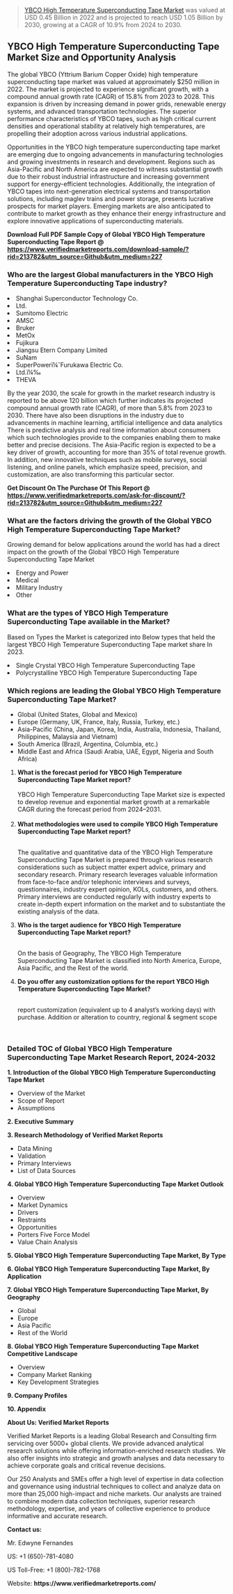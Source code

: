 <blockquote><p><p><a href="https://www.verifiedmarketreports.com/download-sample/?rid=213782&utm_source=Github&utm_medium=227" target="_blank">YBCO High Temperature Superconducting Tape Market</a> was valued at USD 0.45 Billion in 2022 and is projected to reach USD 1.05 Billion by 2030, growing at a CAGR of 10.9% from 2024 to 2030.</p></blockquote><p><h2>YBCO High Temperature Superconducting Tape Market Size and Opportunity Analysis</h2><p>The global YBCO (Yttrium Barium Copper Oxide) high temperature superconducting tape market was valued at approximately $250 million in 2022. The market is projected to experience significant growth, with a compound annual growth rate (CAGR) of 15.8% from 2023 to 2028. This expansion is driven by increasing demand in power grids, renewable energy systems, and advanced transportation technologies. The superior performance characteristics of YBCO tapes, such as high critical current densities and operational stability at relatively high temperatures, are propelling their adoption across various industrial applications.</p><p>Opportunities in the YBCO high temperature superconducting tape market are emerging due to ongoing advancements in manufacturing technologies and growing investments in research and development. Regions such as Asia-Pacific and North America are expected to witness substantial growth due to their robust industrial infrastructure and increasing government support for energy-efficient technologies. Additionally, the integration of YBCO tapes into next-generation electrical systems and transportation solutions, including maglev trains and power storage, presents lucrative prospects for market players. Emerging markets are also anticipated to contribute to market growth as they enhance their energy infrastructure and explore innovative applications of superconducting materials.</p></p><p class=""><strong>Download Full PDF Sample Copy of Global YBCO High Temperature Superconducting Tape Report @ <a href="https://www.verifiedmarketreports.com/download-sample/?rid=213782&amp;utm_source=Github&amp;utm_medium=227" target="_blank">https://www.verifiedmarketreports.com/download-sample/?rid=213782&amp;utm_source=Github&amp;utm_medium=227</a></strong></p><h3 id="" class="">Who are the largest Global manufacturers in the YBCO High Temperature Superconducting Tape industry?</h3><p><li>Shanghai Superconductor Technology Co.</li><li>Ltd.</li><li> Sumitomo Electric</li><li> AMSC</li><li> Bruker</li><li> MetOx</li><li> Fujikura</li><li> Jiangsu Etern Company Limited</li><li> SuNam</li><li> SuperPowerï¼ˆFurukawa Electric Co.</li><li> Ltd.ï¼‰</li><li> THEVA</li></p><div class=""><div class="" dir="" data-message-author-role="" data-message-id="" data-message-model-slug=""><div class=""><div class=""><div class=""><div class="" dir="" data-message-author-role="" data-message-id="" data-message-model-slug=""><div class=""><div class=""><p>By the year 2030, the scale for growth in the market research industry is reported to be above 120 billion which further indicates its projected compound annual growth rate (CAGR), of more than 5.8% from 2023 to 2030. There have also been disruptions in the industry due to advancements in machine learning, artificial intelligence and data analytics There is predictive analysis and real time information about consumers which such technologies provide to the companies enabling them to make better and precise decisions. The Asia-Pacific region is expected to be a key driver of growth, accounting for more than 35% of total revenue growth. In addition, new innovative techniques such as mobile surveys, social listening, and online panels, which emphasize speed, precision, and customization, are also transforming this particular sector.</p><p><strong>Get Discount On The Purchase Of This Report @&nbsp; <a href="https://www.verifiedmarketreports.com/ask-for-discount/?rid=213782&amp;utm_source=Github&amp;utm_medium=227" target="_blank">https://www.verifiedmarketreports.com/ask-for-discount/?rid=213782&amp;utm_source=Github&amp;utm_medium=227</a></strong></p></div></div></div></div></div></div></div></div><h3 id="" class="">What are the factors driving the growth of the Global YBCO High Temperature Superconducting Tape Market?</h3><p id="" class="">Growing demand for below applications around the world has had a direct impact on the growth of the Global YBCO High Temperature Superconducting Tape Market</p><p id="" class=""><li>Energy and Power</li><li> Medical</li><li> Military Industry</li><li> Other</li></p><h3 id="" class="">What are the types of YBCO High Temperature Superconducting Tape available in the Market?</h3><p id="" class="">Based on Types the Market is categorized into Below types that held the largest YBCO High Temperature Superconducting Tape market share In 2023.</p><p id="" class=""><li>Single Crystal YBCO High Temperature Superconducting Tape</li><li> Polycrystalline YBCO High Temperature Superconducting Tape</li></p><h3 id="" class="">Which regions are leading the Global YBCO High Temperature Superconducting Tape Market?</h3><ul><li>Global (United States, Global and Mexico)</li><li>Europe (Germany, UK, France, Italy, Russia, Turkey, etc.)</li><li>Asia-Pacific (China, Japan, Korea, India, Australia, Indonesia, Thailand, Philippines, Malaysia and Vietnam)</li><li>South America (Brazil, Argentina, Columbia, etc.)</li><li>Middle East and Africa (Saudi Arabia, UAE, Egypt, Nigeria and South Africa)</li></ul><p><ol><li><strong>What is the forecast period for YBCO High Temperature Superconducting Tape Market report?<br /></strong><br /><span data-sheets-root="1" data-sheets-value="{&quot;1&quot;:2,&quot;2&quot;:&quot;XXXX size is expected to develop revenue and exponential market growth at a remarkable CAGR during the forecast period from 2024&ndash;2030.&quot;}" data-sheets-userformat="{&quot;2&quot;:12674,&quot;4&quot;:{&quot;1&quot;:2,&quot;2&quot;:16776960},&quot;10&quot;:2,&quot;11&quot;:0,&quot;15&quot;:&quot;Arial&quot;,&quot;16&quot;:12}">YBCO High Temperature Superconducting Tape Market size is expected to develop revenue and exponential market growth at a remarkable CAGR during the forecast period from 2024&ndash;2031.</span><br /><br /></li><li><strong>What methodologies were used to compile YBCO High Temperature Superconducting Tape Market report?<br /><br /></strong><p>The qualitative and quantitative data of the&nbsp;YBCO High Temperature Superconducting Tape Market is prepared through various research considerations such as subject matter expert advice, primary and secondary research. Primary research leverages valuable information from face-to-face and/or telephonic interviews and surveys, questionnaires, industry expert opinion, KOLs, customers, and others. Primary interviews are conducted regularly with industry experts to create in-depth expert information on the market and to substantiate the existing analysis of the data.&nbsp;</p></li><li><strong>Who is the target audience for YBCO High Temperature Superconducting Tape Market report?<br /><br /></strong><p>On the basis of Geography, The&nbsp;YBCO High Temperature Superconducting Tape Market is classified into North America, Europe, Asia Pacific, and the Rest of the world.</p></li><li><strong>Do you offer any customization options for the report YBCO High Temperature Superconducting Tape Market?<br /><br /></strong><p>report customization (equivalent up to 4 analyst&rsquo;s working days) with purchase. Addition or alteration to country, regional &amp; segment scope</p><p>&nbsp;</p></li></ol></p><h3 id="" class="">Detailed TOC of Global YBCO High Temperature Superconducting Tape Market Research Report, 2024-2032</h3><p id="" class=""><strong>1. Introduction of the Global YBCO High Temperature Superconducting Tape Market</strong></p><ul><li>Overview of the Market</li><li>Scope of Report</li><li>Assumptions</li></ul><p id="" class=""><strong>2. Executive Summary</strong></p><p id="" class=""><strong>3. Research Methodology of&nbsp;Verified Market Reports</strong></p><ul><li>Data Mining</li><li>Validation</li><li>Primary Interviews</li><li>List of Data Sources</li></ul><p id="" class=""><strong>4. Global YBCO High Temperature Superconducting Tape Market Outlook</strong></p><ul><li>Overview</li><li>Market Dynamics</li><li>Drivers</li><li>Restraints</li><li>Opportunities</li><li>Porters Five Force Model</li><li>Value Chain Analysis</li></ul><p id="" class=""><strong>5. Global YBCO High Temperature Superconducting Tape Market, By&nbsp;Type</strong></p><p id="" class=""><strong>6. Global YBCO High Temperature Superconducting Tape Market, By Application</strong></p><p id="" class=""><strong>7. Global YBCO High Temperature Superconducting Tape Market, By Geography</strong></p><ul><li>Global</li><li>Europe</li><li>Asia Pacific</li><li>Rest of the World</li></ul><p id="" class=""><strong>8. Global YBCO High Temperature Superconducting Tape Market Competitive Landscape</strong></p><ul><li>Overview</li><li>Company Market Ranking</li><li>Key Development Strategies</li></ul><p id="" class=""><strong>9. Company Profiles</strong></p><p id="" class=""><strong>10. Appendix</strong></p><p id="" class=""><strong>About Us: Verified Market Reports</strong></p><p id="" class="">Verified Market Reports is a leading Global Research and Consulting firm servicing over 5000+ global clients. We provide advanced analytical research solutions while offering information-enriched research studies. We also offer insights into strategic and growth analyses and data necessary to achieve corporate goals and critical revenue decisions.</p><p id="" class="">Our 250 Analysts and SMEs offer a high level of expertise in data collection and governance using industrial techniques to collect and analyze data on more than 25,000 high-impact and niche markets. Our analysts are trained to combine modern data collection techniques, superior research methodology, expertise, and years of collective experience to produce informative and accurate research.</p><p id="" class=""><strong>Contact us:</strong></p><p id="" class="">Mr. Edwyne Fernandes</p><p id="" class="">US: +1 (650)-781-4080</p><p id="" class="">US Toll-Free: +1 (800)-782-1768</p><p id="" class="">Website: <a target="" data-test-app-aware-link=""><strong>https://www.verifiedmarketreports.com/</strong></a></p>
